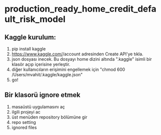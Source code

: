 # production_ready_home_credit_default_risk_model
## Kaggle kurulum:
1. pip install kaggle
2. https://www.kaggle.com/<username>/account adresinden Create API'ye tıkla.
3. json dosyası inecek. Bu dosyayı home dizini altında ".kaggle" isimli bir klasör açıp içerisine yerleştir.
4. diğer kullanıcıların erişimini engellemek için "chmod 600 /Users/mvahit/.kaggle/kaggle.json"
5. go!
## Bir klasorü ignore etmek
1. masaüstü uygulamasını aç
2. ilgili projeyi ac
3. üst menüden repository bölümüne gir
4. repo setting
5. ignored files


